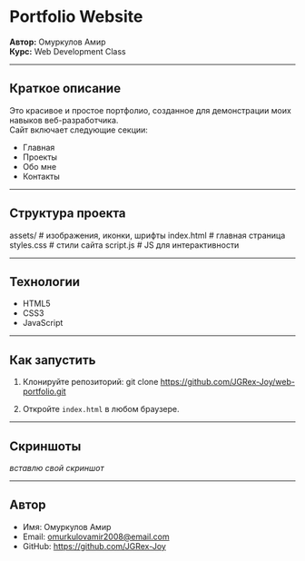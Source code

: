 # Portfolio Website

**Автор:** Омуркулов Амир  
**Курс:** Web Development Class  

---

## Краткое описание
Это красивое и простое портфолио, созданное для демонстрации моих навыков веб-разработчика.  
Сайт включает следующие секции:  

- Главная 
- Проекты  
- Обо мне  
- Контакты  

---

## Структура проекта
assets/     # изображения, иконки, шрифты
index.html  # главная страница
styles.css  # стили сайта
script.js   # JS для интерактивности 

---

## Технологии
- HTML5
- CSS3
- JavaScript 

---

## Как запустить
1. Клонируйте репозиторий:
git clone https://github.com/JGRex-Joy/web-portfolio.git

2. Откройте `index.html` в любом браузере.

---

## Скриншоты
*вставлю свой скриншот*

---

## Автор
- Имя: Омуркулов Амир  
- Email: omurkulovamir2008@email.com  
- GitHub: https://github.com/JGRex-Joy


